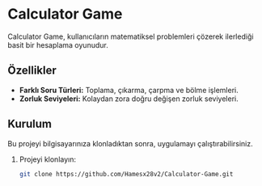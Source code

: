 # Calculator Game

Calculator Game, kullanıcıların matematiksel problemleri çözerek ilerlediği basit bir hesaplama oyunudur.

## Özellikler
- **Farklı Soru Türleri:** Toplama, çıkarma, çarpma ve bölme işlemleri.
- **Zorluk Seviyeleri:** Kolaydan zora doğru değişen zorluk seviyeleri.

## Kurulum
Bu projeyi bilgisayarınıza klonladıktan sonra, uygulamayı çalıştırabilirsiniz.

1. Projeyi klonlayın:
   ```bash
   git clone https://github.com/Hamesx28v2/Calculator-Game.git
